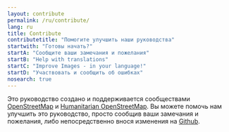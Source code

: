 ```yaml
---
layout: contribute
permalink: /ru/contribute/
lang: ru
title: Contribute
contributetitle: "Помогите улучшить наши руководства"
startwith: "Готовы начать?"
startA: "Сообщите ваши замечания и пожелания"
startB: "Help with translations"
startC: "Improve Images - in your language!"
startD: "Участвовать и сообщить об ошибках"
nosearch: true
---
```

Это руководство создано и поддерживается сообществами  [OpenStreetMap](http://www.openstreetmap.org/) и [Humanitarian OpenStreetMap](http://hotosm.org/). Вы можете помочь нам улучшить это руководство, просто сообщив ваши замечания и пожелания, либо непосредственно внося изменения на [Github](http://github.com/hotosm/learnosm).
